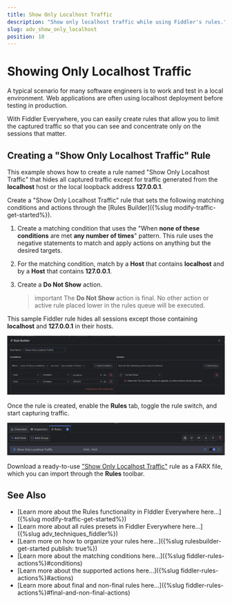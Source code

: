 ```yaml
---
title: Show Only Localhost Traffic
description: "Show only localhost traffic while using Fiddler's rules."
slug: adv_show_only_localhost
position: 10
---
```


# Showing Only Localhost Traffic

A typical scenario for many software engineers is to work and test in a local environment. Web applications are often using localhost deployment before testing in production.

With Fiddler Everywhere, you can easily create rules that allow you to limit the captured traffic so that you can see and concentrate only on the sessions that matter.

## Creating a "Show Only Localhost Traffic" Rule

This example shows how to create a rule named "Show Only Localhost Traffic" that hides all captured traffic except for traffic generated from the **localhost** host or the local loopback address **127.0.0.1**.

Create a "Show Only Localhost Traffic" rule that sets the following matching conditions and actions through the [Rules Builder]({%slug modify-traffic-get-started%}).

1. Create a matching condition that uses the "When **none of these conditions** are met **any number of times**" pattern. This rule uses the negative statements to match and apply actions on anything but the desired targets.

1. For the matching condition, match by a **Host** that contains **localhost** and by a **Host** that contains **127.0.0.1**.

1. Create a **Do Not Show** action. 

    >important The **Do Not Show** action is final. No other action or active rule placed lower in the rules queue will be executed.

This sample Fiddler rule hides all sessions except those containing **localhost** and **127.0.0.1** in their hosts.

![Creating "Show Only Localhost Traffic" rule](../../images/advanced/adv-show-only-localhost.png)

Once the rule is created, enable the **Rules** tab, toggle the rule switch, and start capturing traffic.

![Activating the "Show Only Localhost Traffic" rule](../../images/advanced/adv-show-only-localhost-active.png)

Download a ready-to-use <a href="https://github.com/telerik/fiddler-everywhere/tree/master/rules/show-only-localhost" target="_blank">"Show Only Localhost Traffic"</a> rule as a FARX file, which you can import through the **Rules** toolbar.
 
## See Also

* [Learn more about the Rules functionality in FIddler Everywhere here...]({%slug modify-traffic-get-started%})
* [Learn more about all rules presets in Fiddler Everywhere here...]({%slug adv_techniques_fiddler%})
* [Learn more on how to organize your rules here...]({%slug rulesbuilder-get-started
publish: true%})
* [Learn more about the matching conditions here...]({%slug fiddler-rules-actions%}#conditions)
* [Learn more about the supported actions here...]({%slug fiddler-rules-actions%}#actions)
* [Learn more about final and non-final rules here...]({%slug fiddler-rules-actions%}#final-and-non-final-actions)